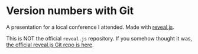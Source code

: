 # Version numbers with Git

A presentation for a local conference I attended. Made with [reveal.js](http://lab.hakim.se/reveal-js/).

This is NOT the official `reveal.js` repository. If you somehow thought it was,
[the official reveal.js Git repo is here](https://github.com/hakimel/reveal.js).
